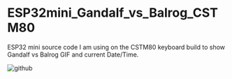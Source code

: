 # ESP32mini_Gandalf_vs_Balrog_CSTM80
ESP32 mini source code I am using on the CSTM80 keyboard build to show Gandalf vs Balrog GIF and current Date/Time.

![github](https://github.com/user-attachments/assets/dc59d8a7-c281-46cc-81ce-de99e2543fcc)
